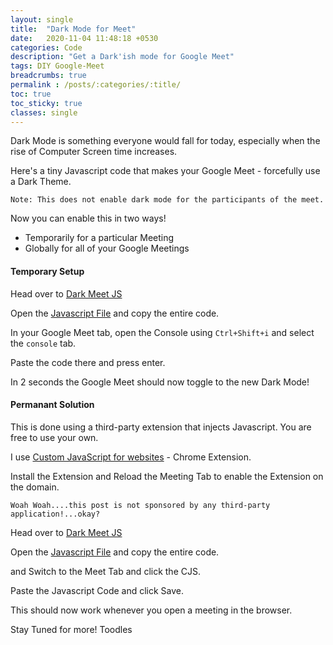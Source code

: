 ```yaml
---
layout: single
title:  "Dark Mode for Meet"
date:   2020-11-04 11:48:18 +0530
categories: Code
description: "Get a Dark'ish mode for Google Meet"
tags: DIY Google-Meet
breadcrumbs: true
permalink : /posts/:categories/:title/
toc: true
toc_sticky: true
classes: single
---
```


Dark Mode is something everyone would fall for today, especially when the rise of Computer Screen time increases.

Here's a tiny Javascript code that makes your Google Meet - forcefully use a Dark Theme.

`Note: This does not enable dark mode for the participants of the meet.`

Now you can enable this in two ways!

 - Temporarily for a particular Meeting
 - Globally for all of your Google Meetings

#### Temporary Setup

Head over to [Dark Meet JS](https://github.com/elvistony/meet-dark)

Open the [Javascript File](https://github.com/elvistony/meet-dark/blob/master/js/darkmode.js)
and copy the entire code.

In your Google Meet tab, open the Console using `Ctrl+Shift+i` and select the `console` tab.

Paste the code there and press enter.

In 2 seconds the Google Meet should now toggle to the new Dark Mode!

#### Permanant Solution

This is done using a third-party extension that injects Javascript. You are free to use your own. 

I use [Custom JavaScript for websites](https://chrome.google.com/webstore/detail/custom-javascript-for-web/poakhlngfciodnhlhhgnaaelnpjljija?hl=en) - Chrome Extension.

Install the Extension and Reload the Meeting Tab to enable the Extension on the domain.

`Woah Woah....this post is not sponsored by any third-party application!...okay?`

Head over to [Dark Meet JS](https://github.com/elvistony/meet-dark)

Open the [Javascript File](https://github.com/elvistony/meet-dark/blob/master/js/darkmode.js)
and copy the entire code.

and Switch to the Meet Tab and click the CJS.

Paste the Javascript Code and click Save.

This should now work whenever you open a meeting in the browser.

Stay Tuned for more!
Toodles


